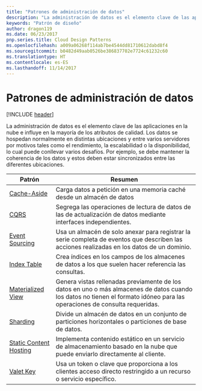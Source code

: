 ```yaml
---
title: "Patrones de administración de datos"
description: "La administración de datos es el elemento clave de las aplicaciones en la nube e influye en la mayoría de los atributos de calidad. Los datos se hospedan normalmente en distintas ubicaciones y entre varios servidores por motivos tales como el rendimiento, la escalabilidad o la disponibilidad, lo cual puede conllevar varios desafíos. Por ejemplo, se debe mantener la coherencia de los datos y estos deben estar sincronizados entre las diferentes ubicaciones."
keywords: "Patrón de diseño"
author: dragon119
ms.date: 06/23/2017
pnp.series.title: Cloud Design Patterns
ms.openlocfilehash: a009a06268f114ab7be4544dd81710612dabd8f4
ms.sourcegitcommit: b0482d49aab0526be386837702e7724c61232c60
ms.translationtype: HT
ms.contentlocale: es-ES
ms.lasthandoff: 11/14/2017
---
```

# <a name="data-management-patterns"></a>Patrones de administración de datos

[!INCLUDE [header](../../_includes/header.md)]

La administración de datos es el elemento clave de las aplicaciones en la nube e influye en la mayoría de los atributos de calidad. Los datos se hospedan normalmente en distintas ubicaciones y entre varios servidores por motivos tales como el rendimiento, la escalabilidad o la disponibilidad, lo cual puede conllevar varios desafíos. Por ejemplo, se debe mantener la coherencia de los datos y estos deben estar sincronizados entre las diferentes ubicaciones.

| Patrón | Resumen |
| ------- | ------- |
| [Cache-Aside](../cache-aside.md) | Carga datos a petición en una memoria caché desde un almacén de datos |
| [CQRS](../cqrs.md) | Segrega las operaciones de lectura de datos de las de actualización de datos mediante interfaces independientes. |
| [Event Sourcing](../event-sourcing.md) | Usa un almacén de solo anexar para registrar la serie completa de eventos que describen las acciones realizadas en los datos de un dominio. |
| [Index Table](../index-table.md) | Crea índices en los campos de los almacenes de datos a los que suelen hacer referencia las consultas. |
| [Materialized View](../materialized-view.md) | Genera vistas rellenadas previamente de los datos en uno o más almacenes de datos cuando los datos no tienen el formato idóneo para las operaciones de consulta requeridas. |
| [Sharding](../sharding.md) | Divide un almacén de datos en un conjunto de particiones horizontales o particiones de base de datos. |
| [Static Content Hosting](../static-content-hosting.md) | Implementa contenido estático en un servicio de almacenamiento basado en la nube que puede enviarlo directamente al cliente. |
| [Valet Key](../valet-key.md) | Usa un token o clave que proporciona a los clientes acceso directo restringido a un recurso o servicio específico. |